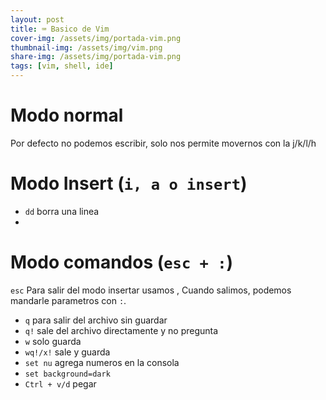 ```yaml
---
layout: post
title: ⌨️ Basico de Vim
cover-img: /assets/img/portada-vim.png
thumbnail-img: /assets/img/vim.png
share-img: /assets/img/portada-vim.png
tags: [vim, shell, ide]
---
```


# Modo normal
Por defecto no podemos escribir, solo nos permite movernos con la j/k/l/h

# Modo Insert (`i, a o insert`)
-  `dd` borra una linea
- 

# Modo comandos (`esc + :`)

`esc` Para salir del modo insertar usamos 
, Cuando salimos, podemos mandarle parametros con `:`.
- `q` para salir del archivo sin guardar
- `q!` sale del archivo directamente y no pregunta
- `w` solo guarda
- `wq!/x!` sale y guarda
- `set nu` agrega numeros en la consola
- `set background=dark `
- `Ctrl + v/d` pegar
    